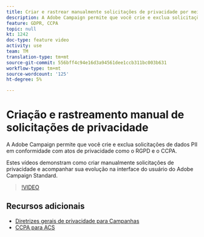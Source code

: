 ```yaml
---
title: Criar e rastrear manualmente solicitações de privacidade por meio da interface do usuário do Adobe Campaign
description: A Adobe Campaign permite que você crie e exclua solicitações de dados PII em conformidade com atos de privacidade como o RGPD e o CCPA. Estes vídeos demonstram como criar manualmente solicitações de privacidade e acompanhar sua evolução na interface do usuário do Adobe Campaign Standard.
feature: GDPR, CCPA
topic: null
kt: 1242
doc-type: feature video
activity: use
team: TM
translation-type: tm+mt
source-git-commit: 556bff4c94e16d3a94561dee1ccb311bc003b631
workflow-type: tm+mt
source-wordcount: '125'
ht-degree: 5%

---
```



# Criação e rastreamento manual de solicitações de privacidade

A Adobe Campaign permite que você crie e exclua solicitações de dados PII em conformidade com atos de privacidade como o RGPD e o CCPA.

Estes vídeos demonstram como criar manualmente solicitações de privacidade e acompanhar sua evolução na interface do usuário do Adobe Campaign Standard.

>[!VIDEO](https://video.tv.adobe.com/v/29235?quality=12)

## Recursos adicionais

* [Diretrizes gerais de privacidade para Campanhas](https://helpx.adobe.com/br/campaign/kb/campaign-privacy-overview.html)
* [CCPA para ACS](https://helpx.adobe.com/campaign/kb/acs-privacy.html#ccpa)
